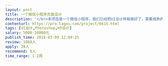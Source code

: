 ```yaml
---                
layout: post       
title: 一个微信小程序页面设计           
description: '</br>本项目是一个微信小程序，我们已经把UI设计样稿做好了，需要成熟的UI设计团队来实现和完善，大概的内容包括：</br>1.大概20来个H5静态页面，1个需要拖动的小地图</br>2.适合微信小程序的页面呈现</br>'     
contenturl: https://pro.lagou.com/project/6615.html      
tags: [UI设计,Photoshop,H5设计]            
salary: 5000-10000元          
publish_time: 2018-03-09 12:04:25         
review: 1868人                   
apply: 28人                   
recommend: 0人                   
time_range: 1-2周              
---                 
```

